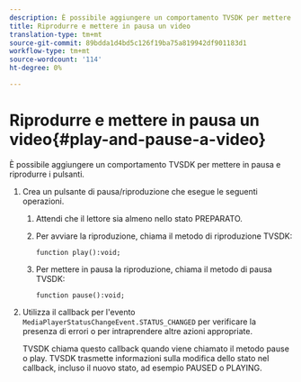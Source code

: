 ```yaml
---
description: È possibile aggiungere un comportamento TVSDK per mettere in pausa e riprodurre i pulsanti.
title: Riprodurre e mettere in pausa un video
translation-type: tm+mt
source-git-commit: 89bdda1d4bd5c126f19ba75a819942df901183d1
workflow-type: tm+mt
source-wordcount: '114'
ht-degree: 0%

---
```



# Riprodurre e mettere in pausa un video{#play-and-pause-a-video}

È possibile aggiungere un comportamento TVSDK per mettere in pausa e riprodurre i pulsanti.

1. Crea un pulsante di pausa/riproduzione che esegue le seguenti operazioni.
   1. Attendi che il lettore sia almeno nello stato PREPARATO.
   1. Per avviare la riproduzione, chiama il metodo di riproduzione TVSDK:

      ```
      function play():void;
      ```

   1. Per mettere in pausa la riproduzione, chiama il metodo di pausa TVSDK:

      ```
      function pause():void;
      ```

1. Utilizza il callback per l&#39;evento `MediaPlayerStatusChangeEvent.STATUS_CHANGED` per verificare la presenza di errori o per intraprendere altre azioni appropriate.

   TVSDK chiama questo callback quando viene chiamato il metodo pause o play. TVSDK trasmette informazioni sulla modifica dello stato nel callback, incluso il nuovo stato, ad esempio PAUSED o PLAYING.
